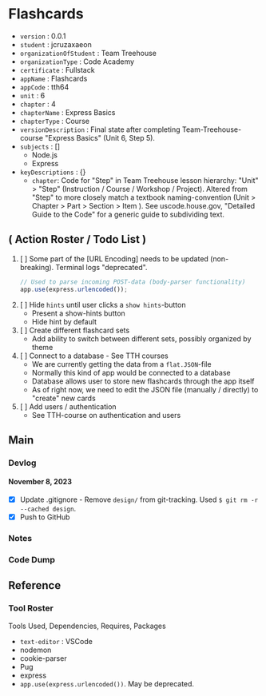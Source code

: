 

# Flashcards
- `version` : 0.0.1
- `student` : jcruzaxaeon
- `organizationOfStudent` : Team Treehouse
- `organizationType` : Code Academy
- `certificate` : Fullstack
- `appName` : Flashcards
- `appCode` : tth64
- `unit` : 6
- `chapter` : 4
- `chapterName` : Express Basics
- `chapterType` : Course
- `versionDescription` : Final state after completing Team-Treehouse-course "Express Basics" (Unit 6, Step 5).
- `subjects` : []
    - Node.js
    - Express
- `keyDescriptions` : {}
    - `chapter`: Code for "Step" in Team Treehouse lesson hierarchy: "Unit" > "Step" (Instruction / Course / Workshop / Project).  Altered from "Step" to more closely match a textbook naming-convention (Unit > Chapter > Part > Section > Item ). See uscode.house.gov, "Detailed Guide to the Code" for a generic guide to subdividing text.

## ( Action Roster / Todo List )
1. [ ] Some part of the [URL Encoding] needs to be updated (non-breaking).  Terminal logs "deprecated".
   ```javascript
   // Used to parse incoming POST-data (body-parser functionality)
   app.use(express.urlencoded());
   ```
1. [ ] Hide `hints` until user clicks a `show hints`-button
   - Present a show-hints button
   - Hide hint by default
1. [ ] Create different flashcard sets
   - Add ability to switch between different sets, possibly organized by theme
1. [ ] Connect to a database - See TTH courses
   - We are currently getting the data from a `flat.JSON`-file
   - Normally this kind of app would be connected to a database
   - Database allows user to store new flashcards through the app itself
   - As of right now, we need to edit the JSON file (manually / directly) to "create" new cards
1. [ ] Add users / authentication
   - See TTH-course on authentication and users

## Main

### Devlog

#### November 8, 2023
- [x] Update .gitignore - Remove `design/` from git-tracking.  Used `$ git rm -r --cached design`.
- [x] Push to GitHub

### Notes

### Code Dump

## Reference

### Tool Roster
Tools Used, Dependencies, Requires, Packages
- `text-editor` : VSCode
- nodemon
- cookie-parser
- Pug
- express
- `app.use(express.urlencoded())`.  May be deprecated.

